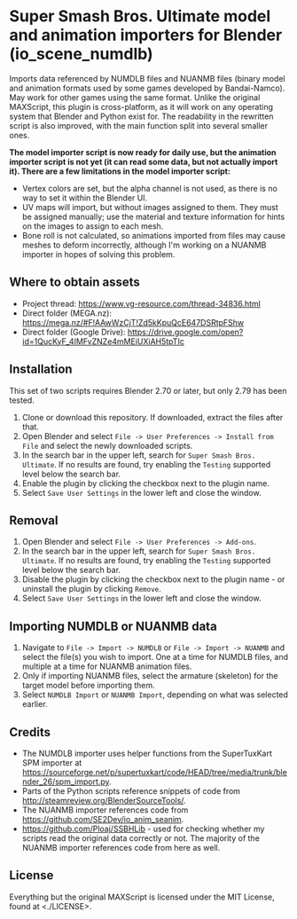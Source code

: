 # Super Smash Bros. Ultimate model and animation importers for Blender (io_scene_numdlb)
Imports data referenced by NUMDLB files and NUANMB files (binary model and animation formats used by some games developed by Bandai-Namco). May work for other games using the same format. Unlike the original MAXScript, this plugin is cross-platform, as it will work on any operating system that Blender and Python exist for. The readability in the rewritten script is also improved, with the main function split into several smaller ones.

**The model importer script is now ready for daily use, but the animation importer script is not yet (it can read some data, but not actually import it). There are a few limitations in the model importer script:**

* Vertex colors are set, but the alpha channel is not used, as there is no way to set it within the Blender UI.
* UV maps will import, but without images assigned to them. They must be assigned manually; use the material and texture information for hints on the images to assign to each mesh.
* Bone roll is not calculated, so animations imported from files may cause meshes to deform incorrectly, although I'm working on a NUANMB importer in hopes of solving this problem.

## Where to obtain assets
* Project thread: <https://www.vg-resource.com/thread-34836.html>
* Direct folder (MEGA.nz): <https://mega.nz/#F!AAwWzCjT!Zd5kKpuQcE647DSRtpFShw>
* Direct folder (Google Drive): <https://drive.google.com/open?id=1QucKyF_4IMFvZNZe4mMEiUXiAH5tpTIc>

## Installation
This set of two scripts requires Blender 2.70 or later, but only 2.79 has been tested.
1. Clone or download this repository. If downloaded, extract the files after that.
2. Open Blender and select `File -> User Preferences -> Install from File` and select the newly downloaded scripts.
3. In the search bar in the upper left, search for `Super Smash Bros. Ultimate`. If no results are found, try enabling the `Testing` supported level below the search bar.
4. Enable the plugin by clicking the checkbox next to the plugin name.
5. Select `Save User Settings` in the lower left and close the window.

## Removal
1. Open Blender and select `File -> User Preferences -> Add-ons`.
2. In the search bar in the upper left, search for `Super Smash Bros. Ultimate`. If no results are found, try enabling the `Testing` supported level below the search bar.
3. Disable the plugin by clicking the checkbox next to the plugin name - or uninstall the plugin by clicking `Remove`.
4. Select `Save User Settings` in the lower left and close the window.

## Importing NUMDLB or NUANMB data
1. Navigate to `File -> Import -> NUMDLB` or `File -> Import -> NUANMB` and select the file(s) you wish to import. One at a time for NUMDLB files, and multiple at a time for NUANMB animation files.
2. Only if importing NUANMB files, select the armature (skeleton) for the target model before importing them.
3. Select `NUMDLB Import` or `NUANMB Import`, depending on what was selected earlier.

## Credits
* The NUMDLB importer uses helper functions from the SuperTuxKart SPM importer at <https://sourceforge.net/p/supertuxkart/code/HEAD/tree/media/trunk/blender_26/spm_import.py>.
* Parts of the Python scripts reference snippets of code from <http://steamreview.org/BlenderSourceTools/>.
* The NUANMB importer references code from <https://github.com/SE2Dev/io_anim_seanim>.
* <https://github.com/Ploaj/SSBHLib> - used for checking whether my scripts read the original data correctly or not. The majority of the NUANMB importer references code from here as well.

## License
Everything but the original MAXScript is licensed under the MIT License, found at <./LICENSE>.
